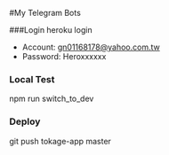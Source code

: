 #My Telegram Bots

###Login
heroku login
- Account: gn01168178@yahoo.com.tw
- Password: Heroxxxxxx

### Local Test
npm run switch_to_dev

### Deploy
git push tokage-app master
